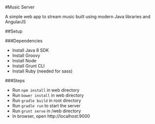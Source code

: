 #Music Server

A simple web app to stream music built using modern Java libraries and AngularJS

##Setup

###Dependencies

* Install Java 8 SDK
* Install Groovy
* Install Node
* Install Grunt CLI
* Install Ruby (needed for sass)

###Steps

* Run `npm install` in web directory
* Run `bower install` in web directory
* Run `gradle build` in root directory
* Run `gradle run` to start the server
* Run `grunt serve` in /web directory
* In browser, open http://localhost:9000


